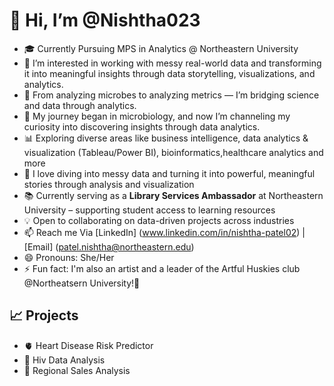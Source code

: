 # 👋 Hi, I’m @Nishtha023

- 🎓 Currently Pursuing MPS in Analytics @ Northeastern University
- 👀 I’m interested in working with messy real-world data and transforming it into meaningful insights through data storytelling, visualizations, and analytics.
- 🔬 From analyzing microbes to analyzing metrics — I’m bridging science and data through analytics.  
- 🌱 My journey began in microbiology, and now I’m channeling my curiosity into discovering insights through data analytics.  
- 📊 Exploring diverse areas like business intelligence, data analytics & visualization (Tableau/Power BI), bioinformatics,healthcare analytics and more  
- 🧹 I love diving into messy data and turning it into powerful, meaningful stories through analysis and visualization 
- 📚 Currently serving as a **Library Services Ambassador** at Northeastern University – supporting student access to learning resources 
- 💡 Open to collaborating on data-driven projects across industries 
- 📫 Reach me Via [LinkedIn] (www.linkedin.com/in/nishtha-patel02) | [Email] (patel.nishtha@northeastern.edu)
- 😄 Pronouns: She/Her
- ⚡ Fun fact: I'm also an artist and a leader of the Artful Huskies club @Northeatsern University!🎨

## 📈 Projects
- 🫀 Heart Disease Risk Predictor 
- 🧣 Hiv Data Analysis 
- 📝 Regional Sales Analysis


<!---
Nishtha023/Nishtha023 is a ✨ special ✨ repository because its `README.md` (this file) appears on your GitHub profile.
You can click the Preview link to take a look at your changes.
--->
